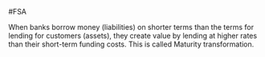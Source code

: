 #FSA 

When banks borrow money (liabilities)  on shorter terms than the terms for lending for customers (assets), they create value by lending at higher rates than their short-term funding costs. This is called Maturity transformation. 